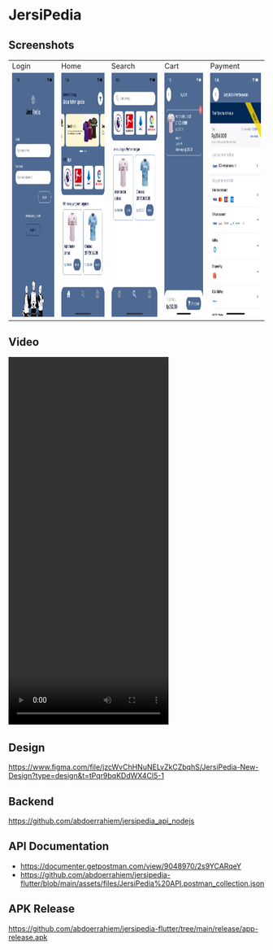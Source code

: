 # JersiPedia

## Screenshots

<table>
  <tr>
    <td>Login</td>
    <td>Home</td>
    <td>Search</td>
    <td>Cart</td>
    <td>Payment</td>
  </tr>
  <tr>
    <td><img src="assets/files/login.png" width=270 height=480></td>
    <td><img src="assets/files/home.png" width=270 height=480></td>
    <td><img src="assets/files/search.png" width=270 height=480></td>
    <td><img src="assets/files/cart.png" width=270 height=480></td>
    <td><img src="assets/files/payment.png" width=270 height=480></td>
  </tr>
 </table>

## Video

<video width="315" height="723" controls>
  <source src="assets/files/recording.mov" type="video/mov">
</video>

## Design

https://www.figma.com/file/jzcWvChHNuNELvZkCZbqhS/JersiPedia-New-Design?type=design&t=tPqr9bqKDdWX4Cl5-1

## Backend

https://github.com/abdoerrahiem/jersipedia_api_nodejs

## API Documentation

- https://documenter.getpostman.com/view/9048970/2s9YCARqeY
- https://github.com/abdoerrahiem/jersipedia-flutter/blob/main/assets/files/JersiPedia%20API.postman_collection.json

## APK Release

https://github.com/abdoerrahiem/jersipedia-flutter/tree/main/release/app-release.apk
